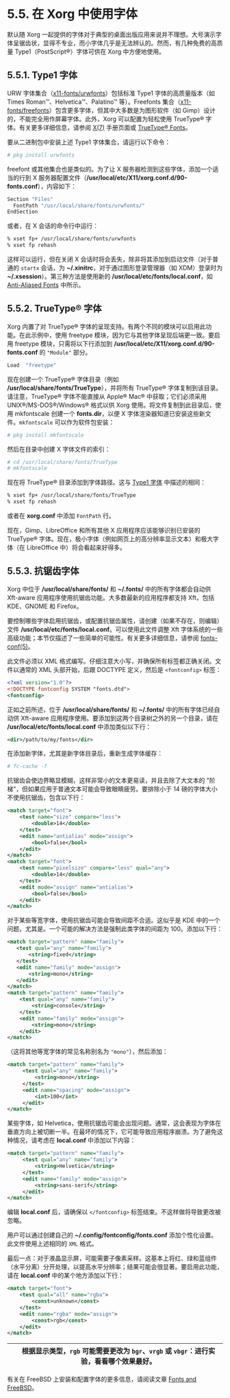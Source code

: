 # 5.5. 在 Xorg 中使用字体

默认随 Xorg 一起提供的字体对于典型的桌面出版应用来说并不理想。大号演示字体呈锯齿状，显得不专业，而小字体几乎是无法辨认的。然而，有几种免费的高质量 Type1（PostScript®）字体可供在 Xorg 中方便地使用。

## 5.5.1. Type1 字体

URW 字体集合（[x11-fonts/urwfonts](https://cgit.freebsd.org/ports/tree/x11-fonts/urwfonts/)）包括标准 Type1 字体的高质量版本（如 Times Roman™、Helvetica™、Palatino™ 等）。Freefonts 集合（[x11-fonts/freefonts](https://cgit.freebsd.org/ports/tree/x11-fonts/freefonts/)）包含更多字体，但其中大多数是为图形软件（如 Gimp）设计的，不能完全用作屏幕字体。此外，Xorg 可以配置为轻松使用 TrueType® 字体。有关更多详细信息，请参阅 [X(7)](https://man.freebsd.org/cgi/man.cgi?query=X&sektion=7&format=html) 手册页面或 [TrueType® Fonts](https://docs.freebsd.org/en/books/handbook/book/#truetype)。

要从二进制包中安装上述 Type1 字体集合，请运行以下命令：

```sh
# pkg install urwfonts
```

freefont 或其他集合也是类似的。为了让 X 服务器检测到这些字体，添加一个适当的行到 X 服务器配置文件（**/usr/local/etc/X11/xorg.conf.d/90-fonts.conf**），内容如下：

```sh
Section "Files"
  FontPath "/usr/local/share/fonts/urwfonts/"
EndSection
```

或者，在 X 会话的命令行中运行：

```sh
% xset fp+ /usr/local/share/fonts/urwfonts
% xset fp rehash
```

这样可以运行，但在关闭 X 会话时将会丢失，除非将其添加到启动文件（对于普通的 `startx` 会话，为 **~/.xinitrc**，对于通过图形登录管理器（如 XDM）登录时为 **~/.xsession**）。第三种方法是使用新的 **/usr/local/etc/fonts/local.conf**，如 [Anti-Aliased Fonts](https://docs.freebsd.org/en/books/handbook/book/#antialias) 中所示。

## 5.5.2. TrueType® 字体

Xorg 内置了对 TrueType® 字体的呈现支持。有两个不同的模块可以启用此功能。在此示例中，使用 freetype 模块，因为它与其他字体呈现后端更一致。要启用 freetype 模块，只需将以下行添加到 **/usr/local/etc/X11/xorg.conf.d/90-fonts.conf** 的 `"Module"` 部分。

```sh
Load  "freetype"
```

现在创建一个 TrueType® 字体目录（例如 **/usr/local/share/fonts/TrueType**），并将所有 TrueType® 字体复制到该目录。请注意，TrueType® 字体不能直接从 Apple® Mac® 中获取；它们必须采用 UNIX®/MS-DOS®/Windows® 格式以供 Xorg 使用。将文件复制到此目录后，使用 mkfontscale 创建一个 **fonts.dir**，以便 X 字体渲染器知道已安装这些新文件。`mkfontscale` 可以作为软件包安装：

```sh
# pkg install mkfontscale
```

然后在目录中创建 X 字体文件的索引：

```sh
# cd /usr/local/share/fonts/TrueType
# mkfontscale
```

现在将 TrueType® 目录添加到字体路径。这与 [Type1 字体](https://docs.freebsd.org/en/books/handbook/book/#type1) 中描述的相同：

```sh
% xset fp+ /usr/local/share/fonts/TrueType
% xset fp rehash
```

或者在 **xorg.conf** 中添加 `FontPath` 行。

现在，Gimp、LibreOffice 和所有其他 X 应用程序应该能够识别已安装的 TrueType® 字体。现在，极小字体（例如网页上的高分辨率显示文本）和极大字体（在 LibreOffice 中）将会看起来好得多。

## 5.5.3. 抗锯齿字体

Xorg 中位于 **/usr/local/share/fonts/** 和 **~/.fonts/** 中的所有字体都会自动供 Xft-aware 应用程序使用抗锯齿功能。大多数最新的应用程序都支持 Xft，包括 KDE、GNOME 和 Firefox。

要控制哪些字体启用抗锯齿，或配置抗锯齿属性，请创建（如果不存在，则编辑）文件 **/usr/local/etc/fonts/local.conf**。可以使用此文件调整 Xft 字体系统的一些高级功能；本节仅描述了一些简单的可能性。有关更多详细信息，请参阅 [fonts-conf(5)](https://man.freebsd.org/cgi/man.cgi?query=fonts-conf&sektion=5&format=html)。

此文件必须以 XML 格式编写。仔细注意大小写，并确保所有标签都正确关闭。文件以通常的 XML 头部开始，后跟 DOCTYPE 定义，然后是 `<fontconfig>` 标签：

```xml
<?xml version="1.0"?>
<!DOCTYPE fontconfig SYSTEM "fonts.dtd">
<fontconfig>
```

正如之前所述，位于 **/usr/local/share/fonts/** 和 **~/.fonts/** 中的所有字体已经自动供 Xft-aware 应用程序使用。要添加到这两个目录树之外的另一个目录，请在 **/usr/local/etc/fonts/local.conf** 中添加类似以下行：

```xml
<dir>/path/to/my/fonts</dir>
```

在添加新字体，尤其是新字体目录后，重新生成字体缓存：

```sh
# fc-cache -f
```

抗锯齿会使边界略显模糊，这样非常小的文本更易读，并且去除了大文本的 "阶梯"，但如果应用于普通文本可能会导致眼睛疲劳。要排除小于 14 磅的字体大小不使用抗锯齿，包含以下行：

```xml
<match target="font">
    <test name="size" compare="less">
        <double>14</double>
    </test>
    <edit name="antialias" mode="assign">
        <bool>false</bool>
    </edit>
</match>
<match target="font">
    <test name="pixelsize" compare="less" qual="any">
        <double>14</double>
    </test>
    <edit mode="assign" name="antialias">
        <bool>false</bool>
    </edit>
</match>
```

对于某些等宽字体，使用抗锯齿可能会导致间距不合适。这似乎是 KDE 中的一个问题，尤其是。一个可能的解决方法是强制此类字体的间距为 100。添加以下行：

```xml
<match target="pattern" name="family">
   <test qual="any" name="family">
       <string>fixed</string>
   </test>
   <edit name="family" mode="assign">
       <string>mono</string>
   </edit>
</match>
<match target="pattern" name="family">
    <test qual="any" name="family">
        <string>console</string>
    </test>
    <edit name="family" mode="assign">
        <string>mono</string>
    </edit>
</match>
```

（这将其他等宽字体的常见名称别名为 `"mono"`），然后添加：

```xml
<match target="pattern" name="family">
     <test qual="any" name="family">
         <string>mono</string>
     </test>
     <edit name="spacing" mode="assign">
         <int>100</int>
     </edit>
</match>
```

某些字体，如 Helvetica，使用抗锯齿可能会出现问题。通常，这会表现为字体在垂直方向上被切断一半。在最坏的情况下，它可能导致应用程序崩溃。为了避免这种情况，请考虑在 **local.conf** 中添加以下内容：

```xml
<match target="pattern" name="family">
     <test qual="any" name="family">
         <string>Helvetica</string>
     </test>
     <edit name="family" mode="assign">
         <string>sans-serif</string>
     </edit>
</match>
```

编辑 **local.conf** 后，请确保以 `</fontconfig>` 标签结束。不这样做将导致更改被忽略。

用户可以通过创建自己的 **~/.config/fontconfig/fonts.conf** 添加个性化设置。此文件使用上述相同的 `XML` 格式。

最后一点：对于液晶显示屏，可能需要子像素采样。这基本上将红、绿和蓝组件（水平分离）分开处理，以提高水平分辨率；结果可能会很显著。要启用此功能，请在 **local.conf** 中的某个地方添加以下行：

```xml
<match target="font">
    <test qual="all" name="rgba">
        <const>unknown</const>
    </test>
    <edit name="rgba" mode="assign">
        <const>rgb</const>
    </edit>
</match>
```

|     | 根据显示类型，`rgb` 可能需要更改为 `bgr`、`vrgb` 或 `vbgr`：进行实验，看看哪个效果最好。 |
| --- | ---------------------------------------------------------------------------------------- |

有关在 FreeBSD 上安装和配置字体的更多信息，请阅读文章 [Fonts and FreeBSD](https://docs.freebsd.org/en/articles/fonts/)。
